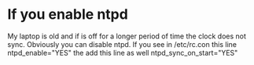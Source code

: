 # If you enable ntpd

My laptop is old and if is off for a longer period of time the clock does not sync. Obviously you can disable ntpd. If you see in /etc/rc.con this line ntpd_enable="YES" the add this line as well ntpd_sync_on_start="YES"
